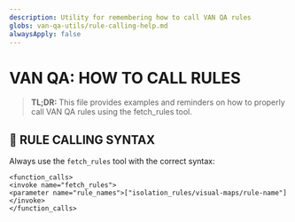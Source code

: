 ```yaml
---
description: Utility for remembering how to call VAN QA rules
globs: van-qa-utils/rule-calling-help.md
alwaysApply: false
---
```

# VAN QA: HOW TO CALL RULES

> **TL;DR:** This file provides examples and reminders on how to properly call VAN QA rules using the fetch_rules tool.

## 🚨 RULE CALLING SYNTAX

Always use the `fetch_rules` tool with the correct syntax:

```
<function_calls>
<invoke name="fetch_rules">
<parameter name="rule_names">["isolation_rules/visual-maps/rule-name"]
</invoke>
</function_calls> 